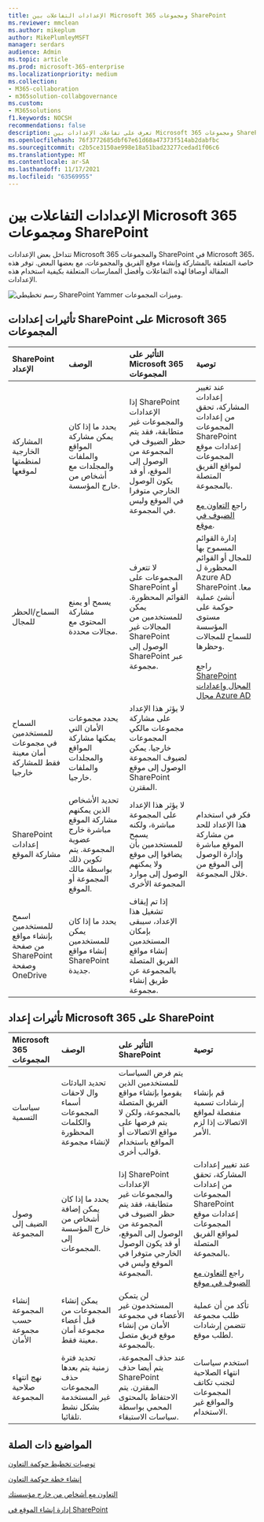 ```yaml
---
title: الإعدادات التفاعلات بين Microsoft 365 ومجموعات SharePoint
ms.reviewer: mmclean
ms.author: mikeplum
author: MikePlumleyMSFT
manager: serdars
audience: Admin
ms.topic: article
ms.prod: microsoft-365-enterprise
ms.localizationpriority: medium
ms.collection:
- M365-collaboration
- m365solution-collabgovernance
ms.custom:
- M365solutions
f1.keywords: NOCSH
recommendations: false
description: تعرف على تفاعلات الإعدادات بين Microsoft 365 ومجموعات SharePoint
ms.openlocfilehash: 76f3772685dbf67e61d68a47373f514ab2dabfbc
ms.sourcegitcommit: c2b5ce3150ae998e18a51bad23277cedad1f06c6
ms.translationtype: MT
ms.contentlocale: ar-SA
ms.lasthandoff: 11/17/2021
ms.locfileid: "63569955"
---
```

# <a name="settings-interactions-between-microsoft-365-groups-and-sharepoint"></a>الإعدادات التفاعلات بين Microsoft 365 ومجموعات SharePoint

تتداخل بعض الإعدادات Microsoft 365 والمجموعات SharePoint في Microsoft 365، خاصة المتعلقة بالمشاركة وإنشاء موقع الفريق والمجموعات، مع بعضها البعض. توفر هذه المقالة أوصافا لهذه التفاعلات وأفضل الممارسات المتعلقة بكيفية استخدام هذه الإعدادات.

![رسم تخطيطي SharePoint Yammer وميزات المجموعات.](../media/groups-sharepoint-venn.png)

## <a name="the-effects-of-sharepoint-settings-on-microsoft-365-groups"></a>تأثيرات إعدادات SharePoint على Microsoft 365 المجموعات

|SharePoint الإعداد|الوصف|التأثير على Microsoft 365 المجموعات|توصية|
|:-----------------|:----------|:-----------------------------|:-------------|
|المشاركة الخارجية لمنظمتها لموقعها|يحدد ما إذا كان يمكن مشاركة المواقع والملفات والمجلدات مع أشخاص من خارج المؤسسة.|إذا SharePoint الإعدادات والمجموعات غير متطابقة، فقد يتم حظر الضيوف في المجموعة من الوصول إلى الموقع، أو قد يكون الوصول الخارجي متوفرا في الموقع وليس في المجموعة.|عند تغيير إعدادات المشاركة، تحقق من إعدادات المجموعات SharePoint إعدادات موقع المجموعات لمواقع الفريق المتصلة بالمجموعة.<br><br>راجع [التعاون مع الضيوف في موقع](./collaborate-in-site.md).|
|السماح/الحظر للمجال|يسمح أو يمنع مشاركة المحتوى مع مجالات محددة.|لا تتعرف المجموعات على SharePoint أو القوائم المحظورة. يمكن للمستخدمين من المجالات غير SharePoint الوصول إلى SharePoint عبر مجموعة.|إدارة القوائم المسموح بها للمجال أو القوائم المحظورة ل Azure AD SharePoint معا. أنشئ عملية حوكمة على مستوى المؤسسة للسماح للمجالات وحظرها.<br><br>راجع [SharePoint المجال وإعدادات](/sharepoint/restricted-domains-sharing) [مجال Azure AD](/azure/active-directory/b2b/allow-deny-list)|
|السماح للمستخدمين في مجموعات أمان معينة فقط للمشاركة خارجيا|يحدد مجموعات الأمان التي يمكنها مشاركة المواقع والمجلدات والملفات خارجيا.|لا يؤثر هذا الإعداد على مشاركة مجموعات مالكي المجموعات خارجيا. يمكن لضيوف المجموعة الوصول إلى موقع SharePoint المقترن.||
|SharePoint إعدادات مشاركة الموقع|تحديد الأشخاص الذين يمكنهم مشاركة الموقع مباشرة خارج عضوية المجموعة. يتم تكوين ذلك بواسطة مالك المجموعة أو الموقع.|لا يؤثر هذا الإعداد على المجموعة مباشرة، ولكنه يسمح للمستخدمين بأن يضافوا إلى موقع ولا يمكنهم الوصول إلى موارد المجموعة الأخرى|فكر في استخدام هذا الإعداد للحد من مشاركة الموقع مباشرة وإدارة الوصول إلى الموقع من خلال المجموعة.|
|اسمح للمستخدمين بإنشاء مواقع من صفحة SharePoint وصفحة OneDrive|يحدد ما إذا كان يمكن للمستخدمين إنشاء مواقع SharePoint جديدة.|إذا تم إيقاف تشغيل هذا الإعداد، سيبقى بإمكان المستخدمين إنشاء مواقع الفريق المتصلة بالمجموعة عن طريق إنشاء مجموعة.||

## <a name="the-effects-of-microsoft-365-groups-setting-on-sharepoint"></a>تأثيرات إعداد Microsoft 365 على SharePoint

|Microsoft 365 المجموعات|الوصف|التأثير على SharePoint|توصية|
|:---------------------------|:----------|:-------------------|:-------------|
|سياسات التسمية|تحديد البادئات وال لاحقات أسماء المجموعات والكلمات المحظورة لإنشاء مجموعة|يتم فرض السياسات للمستخدمين الذين يقوموا بإنشاء مواقع الفريق المتصلة بالمجموعة، ولكن لا يتم فرضها على مواقع الاتصالات أو المواقع باستخدام قوالب أخرى.|قم بإنشاء إرشادات تسمية منفصلة لمواقع الاتصالات إذا لزم الأمر.|
|وصول الضيف إلى المجموعة|يحدد ما إذا كان يمكن إضافة أشخاص من خارج المؤسسة إلى المجموعات.|إذا SharePoint الإعدادات والمجموعات غير متطابقة، فقد يتم حظر الضيوف في المجموعة من الوصول إلى الموقع، أو قد يكون الوصول الخارجي متوفرا في الموقع وليس في المجموعة.|عند تغيير إعدادات المشاركة، تحقق من إعدادات المجموعات SharePoint إعدادات موقع المجموعات لمواقع الفريق المتصلة بالمجموعة.<br><br>راجع [التعاون مع الضيوف في موقع](./collaborate-in-site.md)|
|إنشاء المجموعة حسب مجموعة الأمان|يمكن إنشاء المجموعات من قبل أعضاء مجموعة أمان معينة فقط.|لن يتمكن المستخدمون غير الأعضاء في مجموعة الأمان من إنشاء موقع فريق متصل بالمجموعة.|تأكد من أن عملية طلب مجموعة تتضمن إرشادات لطلب موقع.|
|نهج انتهاء صلاحية المجموعة|تحديد فترة زمنية يتم بعدها حذف المجموعات غير المستخدمة بشكل نشط تلقائيا.|عند حذف المجموعة، يتم أيضا حذف SharePoint المقترن. يتم الاحتفاظ بالمحتوى المحمي بواسطة سياسات الاستبقاء.|استخدم سياسات انتهاء الصلاحية لتجنب تكاتف المجموعات والمواقع غير الاستخدام.|

## <a name="related-topics"></a>المواضيع ذات الصلة

[توصيات تخطيط حوكمة التعاون](collaboration-governance-overview.md#collaboration-governance-planning-recommendations)

[إنشاء خطة حوكمة التعاون](collaboration-governance-first.md)

[التعاون مع أشخاص من خارج مؤسستك](./collaborate-with-people-outside-your-organization.md)

[إدارة إنشاء الموقع في SharePoint](/sharepoint/manage-site-creation)